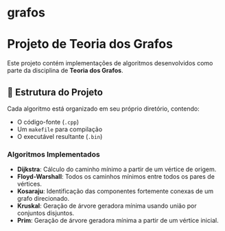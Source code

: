 # grafos
# Projeto de Teoria dos Grafos

Este projeto contém implementações de algoritmos desenvolvidos como parte da disciplina de **Teoria dos Grafos**.

## 📁 Estrutura do Projeto

Cada algoritmo está organizado em seu próprio diretório, contendo:

- O código-fonte (`.cpp`)
- Um `makefile` para compilação
- O executável resultante (`.bin`)

### Algoritmos Implementados

- **Dijkstra**: Cálculo do caminho mínimo a partir de um vértice de origem.
- **Floyd-Warshall**: Todos os caminhos mínimos entre todos os pares de vértices.
- **Kosaraju**: Identificação das componentes fortemente conexas de um grafo direcionado.
- **Kruskal**: Geração de árvore geradora mínima usando união por conjuntos disjuntos.
- **Prim**: Geração de árvore geradora mínima a partir de um vértice inicial.

